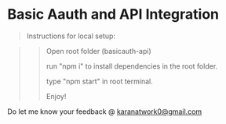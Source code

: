 # Basic Aauth and API Integration
 
>Instructions for local setup:

>>Open root folder (basicauth-api)
>>
>>run "npm i" to install dependencies in the root folder.
>>
>>type "npm start" in root terminal.
>>
>>Enjoy!


Do let me know your feedback @ karanatwork0@gmail.com

